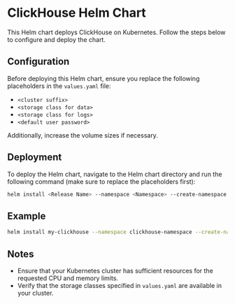 # ClickHouse Helm Chart

This Helm chart deploys ClickHouse on Kubernetes. Follow the steps below to configure and deploy the chart.

## Configuration

Before deploying this Helm chart, ensure you replace the following placeholders in the `values.yaml` file:

- `<cluster suffix>`
- `<storage class for data>`
- `<storage class for logs>`
- `<default user password>`

Additionally, increase the volume sizes if necessary.

## Deployment

To deploy the Helm chart, navigate to the Helm chart directory and run the following command (make sure to replace the placeholders first):

```sh
helm install <Release Name> --namespace <Namespace> --create-namespace .
```

## Example

```sh
helm install my-clickhouse --namespace clickhouse-namespace --create-namespace .
```

## Notes

- Ensure that your Kubernetes cluster has sufficient resources for the requested CPU and memory limits.
- Verify that the storage classes specified in `values.yaml` are available in your cluster.
